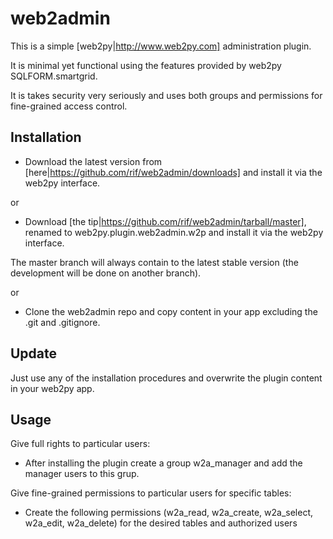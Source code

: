 web2admin
=========

This is a simple [web2py|http://www.web2py.com] administration plugin.

It is minimal yet functional using the features provided by web2py SQLFORM.smartgrid.

It is takes security very seriously and uses both groups and permissions for fine-grained access control.

Installation
------------
 - Download the latest version from [here|https://github.com/rif/web2admin/downloads] and install it via the web2py interface.
 
or 

 - Download [the tip|https://github.com/rif/web2admin/tarball/master], renamed to web2py.plugin.web2admin.w2p and install it via the web2py interface.
 
 The master branch will always contain to the latest stable version (the development will be done on another branch).
 
or
  
 - Clone the web2admin repo and copy content in your app excluding the .git and .gitignore. 

Update
------
Just use any of the installation procedures and overwrite the plugin content in your web2py app. 

Usage
-----
Give full rights to particular users:
 - After installing the plugin create a group w2a_manager and add the manager users to this grup. 

Give fine-grained permissions to particular users for specific tables:
 - Create the following permissions (w2a_read, w2a_create, w2a_select, w2a_edit, w2a_delete) for the desired tables and authorized users
 

